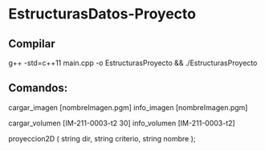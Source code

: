 # EstructurasDatos-Proyecto

## Compilar
g++ -std=c++11 main.cpp -o EstructurasProyecto && ./EstructurasProyecto

## Comandos:

cargar_imagen [nombreImagen.pgm]
info_imagen [nombreImagen.pgm]

cargar_volumen [IM-211-0003-t2 30]
info_volumen [IM-211-0003-t2]

proyeccion2D ( string dir, string criterio, string nombre );
